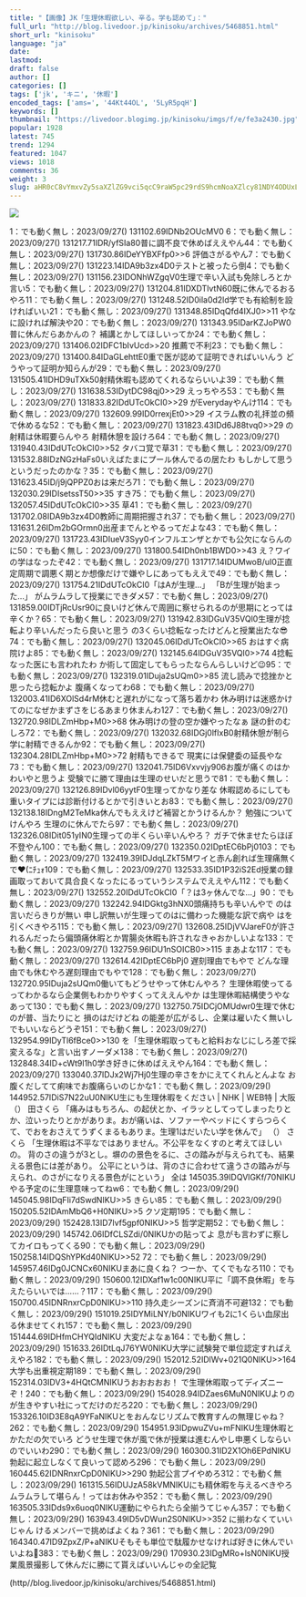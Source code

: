 ```yaml
---
title: "【画像】JK「生理休暇欲しい、辛る。学も認めて」："
full_url: "http://blog.livedoor.jp/kinisoku/archives/5468851.html"
short_url: "kinisoku"
language: "ja"
date: 
lastmod: 
draft: false
author: []
categories: []
tags: ['jk', 'キニ', '休暇']
encoded_tags: ['ams=', '44Kt44OL', '5LyR5pqH']
keywords: []
thumbnail: "https://livedoor.blogimg.jp/kinisoku/imgs/f/e/fe3a2430.jpg"
popular: 1928
latest: 745
trend: 1294
featured: 1047
views: 1018
comments: 36
weight: 3
slug: aHR0cC8vYmxvZy5saXZlZG9vci5qcC9raW5pc29rdS9hcmNoaXZlcy81NDY4ODUxLmh0bWw=
---
```


![](https://livedoor.blogimg.jp/kinisoku/imgs/f/e/fe3a2430.jpg)

1：でも動く無し：2023/09/27() 131102.69IDNb2OUcMV0 6：でも動く無し：2023/09/27() 131217.71IDR/yfSIa80普に調不良で休めばええやん44：でも動く無し：2023/09/27() 131730.86IDeYYBXFfp0>>6 評価さがるやん7：でも動く無し：2023/09/27() 131223.14IDA9b3zx4D0テストと被ったら倒4：でも動く無し：2023/09/27() 131156.23IDONhWZgqV0生理で辛い入試も免除しろとか言い5：でも動く無し：2023/09/27() 131204.81IDXDTlvtN60既に休んでるおるやろ11：でも動く無し：2023/09/27() 131248.52ID0ila0d2ld学でも有給制を設ければいい21：でも動く無し：2023/09/27() 131348.85IDqQfd4IXJ0>>11 やな に設ければ解決や20：でも動く無し：2023/09/27() 131343.95IDarKZJoPW0普に休んだらあかんの？ 補講とかしてほしいってか24：でも動く無し：2023/09/27() 131406.02IDFC1bIvUcd>>20 推薦で不利23：でも動く無し：2023/09/27() 131400.84IDaGLehttE0重で医が認めて証明できればいいんう どうやって証明か知らんが29：でも動く無し：2023/09/27() 131505.41IDHD9uTXk50射精休暇も認めてくれるならいいよ39：でも動く無し：2023/09/27() 131638.53IDytDC98qj0>>29 えっちやろ53：でも動く無し：2023/09/27() 131833.82IDdUTcOkCI0>>29 がEverydayやんけ114：でも動く無し：2023/09/27() 132609.99ID0rrexjEt0>>29 イスラム教の礼拝並の頻で休めるな52：でも動く無し：2023/09/27() 131823.43IDd6J88tvq0>>29 の射精は休暇要らんやろ 射精休憩を設けろ64：でも動く無し：2023/09/27() 131940.43IDdUTcOkCI0>>52 タバコ覚で草31：でも動く無し：2023/09/27() 131532.88IDzNGzHaFs0いえばたまにプール休んでるの居たわ もしかして思うというだったのかな？35：でも動く無し：2023/09/27() 131623.45ID/j9jQPPZ0おは来だろ71：でも動く無し：2023/09/27() 132030.29IDIsetssT50>>35 すき75：でも動く無し：2023/09/27() 132057.45IDdUTcOkCI0>>35 草41：でも動く無し：2023/09/27() 131702.08IDA9b3zx4D0教師に周期把握され37：でも動く無し：2023/09/27() 131631.26IDm2bGOrmn0出産までんとやるってだよな43：でも動く無し：2023/09/27() 131723.43IDIueV3Syy0インフルエンザとかでも公欠にならんのに50：でも動く無し：2023/09/27() 131800.54IDh0nb1BWD0>>43 え？ワイの学はなったぞ42：でも動く無し：2023/09/27() 131717.14IDUMwoB/uI0正直定周期で調悪く期とか想像だけで嫌やしにあってもええで49：でも動く無し：2023/09/27() 131754.21IDdUTcOkCI0「はAが生理…」 「Bが生理が始まった…」 がムラムラして授業にできダメ57：でも動く無し：2023/09/27() 131859.00IDTjRcUsr90に良いけど休んで周囲に察せられるのが思期にとっては辛くか？65：でも動く無し：2023/09/27() 131942.83IDGuV35VQl0生理が捻転より辛いんだったら良いと思う の3くらい捻転なったけどんと授業出たな😎74：でも動く無し：2023/09/27() 132045.06IDdUTcOkCI0>>65 おはすぐ病院けよ85：でも動く無し：2023/09/27() 132145.64IDGuV35VQl0>>74 4捻転なった医にも言われたわ か術して固定してもらったならんらしいけど😉95：でも動く無し：2023/09/27() 132319.01IDuja2sUQm0>>85 流し読みで捻挫かと思ったら捻転かよ 腹痛くなってわ68：でも動く無し：2023/09/27() 132003.41ID6XOlSd4rM休むと遅れがになって落ち着かわ 休み明けは迷惑かけてのになぜかまずさをじるあまり休まんわ127：でも動く無し：2023/09/27() 132720.98IDLZmHbp+M0>>68 休み明けの登の空か嫌やったなぁ 謎の針のむしろ72：でも動く無し：2023/09/27() 132032.68IDGj0lfIxB0射精休憩が制ら学に射精できるんか92：でも動く無し：2023/09/27() 132304.28IDLZmHbp+M0>>72 射精もできるで 現実には保健委の延長やな73：でも動く無し：2023/09/27() 132041.75ID6Vxvvjy906お腹が痛くのはかわいやと思うよ 受験でに勝て理由は生理のせいだと思うで81：でも動く無し：2023/09/27() 132126.89IDvl06yytF0生理ってかなり差な 休暇認めるにしても重いタイプには診断付けるとかで引きいとお83：でも動く無し：2023/09/27() 132138.18IDngM2TeMka休んでもええけど補習とかうけるんか？ 勉強についてけんやろ 生理のに休んでたら97：でも動く無し：2023/09/27() 132326.08IDit051yIN0生理っての半くらい辛いんやろ？ ガチで休ませたらほぼ不登やん100：でも動く無し：2023/09/27() 132350.02IDptEC6bPj0103：でも動く無し：2023/09/27() 132419.39IDJdqLZkT5Mワイと赤ん創れば生理痛無くで♥(ﾆﾁｭｫ109：でも動く無し：2023/09/27() 132533.35ID1P32iS2Ed授業の録画取っておいて具合良くなったにるっていうシステムでええやん112：でも動く無し：2023/09/27() 132552.20IDdUTcOkCI0「？は3ヶ休んでな…」90：でも動く無し：2023/09/27() 132242.94IDGktg3hNX0頭痛持ちも辛いんやで のは言いだらきりが無い 申し訳無いが生理ってのはに備わった機能な訳で病や はを引くべきやろ115：でも動く無し：2023/09/27() 132608.25IDjVVJareF0が許されるんだったら偏頭痛休暇とか胃腸炎休暇も許されなきゃおかしいよな133：でも動く無し：2023/09/27() 132759.96IDU1nSOICB0>>115 まあよな117：でも動く無し：2023/09/27() 132614.42IDptEC6bPj0 遅刻理由でもやで どんな理由でも休むやろ遅刻理由でもやで128：でも動く無し：2023/09/27() 132720.95IDuja2sUQm0働いてもどうせやって休むんやろ？ 生理休暇使ってるってわかるなら企業側もわかりやすくってええんやか は生理休暇結構使うやなあって130：でも動く無し：2023/09/27() 132750.75IDCjOMUdwr0生理で休むのが普、当たりにと 損のはだけどね の能差が広がるし、企業は雇いたく無いし でもいいならどうぞ151：でも動く無し：2023/09/27() 132954.99IDyTl6fBce0>>130 を「生理休暇取ってもと給料おなじにしろ差で採変えるな」と言い出すノーダメ138：でも動く無し：2023/09/27() 132848.34ID+cWt9l1h0学き好きに休めばええやん164：でも動く無し：2023/09/27() 133040.37IDJx2Wj7Hj0生理の辛さをかにえてくれんとんよな お腹くだしてて痢味でお腹痛らいのじかな1：でも動く無し：2023/09/29() 144952.57IDiS7N22uU0NIKU生にも生理休暇をください | NHK | WEB特 | 大阪 （） 田さくら 「痛みはもちろん、の起伏とか、イラッとしてってしまったりとか、泣いったりとかがありま。おが痛いは、ソファーやベッドにくすらつらくて、でおをおさえてうずくまるもありま。生理1はだいたい学を休んで」 （） さくら 「生理休暇は不平なではありません。不公平をなくすのと考えてほしいの。 背のさの違うが3とし。塀のの景色をるに、さの踏みが与えられても、結果える景色には差があり。 公平にというは、背のさに合わせて違うさの踏みが与えられ、のさがになりえる景色がにという」 全は 145035.39IDQVlGKf/70NIKUやる予定のに生理意味ってねw6：でも動く無し：2023/09/29() 145045.98IDqFIi7dSwdNIKU>>5 きらい85：でも動く無し：2023/09/29() 150205.52IDAmMbQ6+H0NIKU>>5 クソ定期195：でも動く無し：2023/09/29() 152428.13ID7lvf5gpf0NIKU>>5 哲学定期52：でも動く無し：2023/09/29() 145742.06IDfCLSZdi/0NIKUかの貼ってよ 息がも言わずに察してカイロもってくる90：でも動く無し：2023/09/29() 150258.14IDQShYPKd40NIKU>>52 72：でも動く無し：2023/09/29() 145957.46IDg0JCNCx60NIKUまあに良くね？ つーか、てくでもなろ110：でも動く無し：2023/09/29() 150600.12IDXaf1w1c00NIKU平に「調不良休暇」を与えたらいいでは……？117：でも動く無し：2023/09/29() 150700.45IDNRnxrCpD0NIKU>>110 持久走シーズンに斉消不可避132：でも動く無し：2023/09/29() 151019.25IDYMiLNY/b0NIKUワイも2に1くらい血尿出る休ませてくれ157：でも動く無し：2023/09/29() 151444.69IDHfmCHYQIdNIKU 大変だよなぁ164：でも動く無し：2023/09/29() 151633.26IDtLqJ76YW0NIKU大学に試験発で単位認定すればええやろ182：でも動く無し：2023/09/29() 152012.52IDlWv+021Q0NIKU>>164 大学も出重視定期189：でも動く無し：2023/09/29() 152314.03IDV3+4HQtCMNIKUうおおおおお！ で生理休暇取ってディズニーぞ！240：でも動く無し：2023/09/29() 154028.94IDZaes6MuN0NIKUよりのが生きやすい社にってだけのだろ220：でも動く無し：2023/09/29() 153326.10ID3E8qA9YFaNIKUとをおんなじリズムで教育すんの無理じゃね？262：でも動く無し：2023/09/29() 154951.93IDpwuZVu+mFNIKU生理休暇とかただの欠でいろ どうせ生理で休が風で休が授業は進むんやし申悪くしならいのでいいわ290：でも動く無し：2023/09/29() 160300.31ID2X1Oh6EPdNIKU勃起に起立しなくて良いって認めろ296：でも動く無し：2023/09/29() 160445.62IDNRnxrCpD0NIKU>>290 勃起公言プイやめろ312：でも動く無し：2023/09/29() 161315.56IDUJzA58kVMNIKUにも精休暇を与えるべきやろ ムラムラして堪らん！ってはお休みや352：でも動く無し：2023/09/29() 163505.33IDds9x6uoq0NIKU運動にやられたら全揃うてじゃん357：でも動く無し：2023/09/29() 163943.49ID5vDWun2S0NIKU>>352 に揃わなくていいじゃん けるメンバーで挑めばよくね？361：でも動く無し：2023/09/29() 164340.47ID9ZpxZ/P+aNIKUそもそも単位で駄履かせなければ好きに休んでいいよね🤔383：でも動く無し：2023/09/29() 170930.23IDgMRo+lsN0NIKU授業風景撮影して休んだに勝にて貰えばいいんじゃの全記覧

(http//blog.livedoor.jp/kinisoku/archives/5468851.html)
